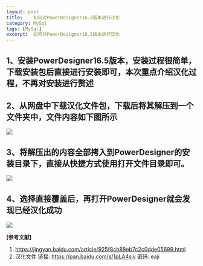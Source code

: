 ```yaml
---
layout: post
title:    如何对PowerDesigner16.5版本进行汉化  
category: MySql
tags: [MySql]
excerpt:  如何对PowerDesigner16.5版本进行汉化
---
```


## 1、安装PowerDesigner16.5版本，安装过程很简单，下载安装包后直接进行安装即可，本次重点介绍汉化过程，不再对安装进行赘述 ##


## 2、从网盘中下载汉化文件包，下载后将其解压到一个文件夹中，文件内容如下图所示 ##

![](http://www.nangongyibin.com/assets/images/Java/MySql/7.png)

## 3、将解压出的内容全部拷入到PowerDesigner的安装目录下，直接从快捷方式使用打开文件目录即可。 ##

![](http://www.nangongyibin.com/assets/images/Java/MySql/8.png)

## 4、选择直接覆盖后，再打开PowerDesigner就会发现已经汉化成功 ##

![](http://www.nangongyibin.com/assets/images/Java/MySql/9.png)


**[参考文献]**

1. <https://jingyan.baidu.com/article/925f8cb88eb7c2c0dde05699.html>
2. 汉化文件 链接: <https://pan.baidu.com/s/1pLA4siv> 密码: eaji